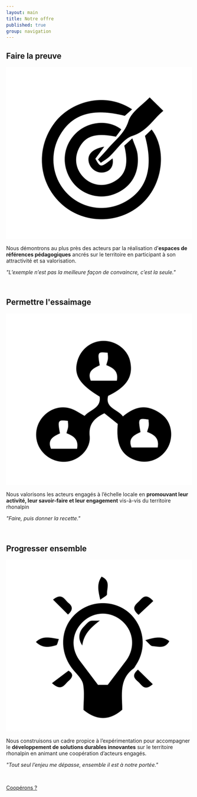 ```yaml
---
layout: main
title: Notre offre
published: true
group: navigation
---
```



<section markdown="1" class="center">

## Faire la preuve  

<img src="assets/images/offre_pictos-14.svg">  

<br>

Nous démontrons au plus près des acteurs par la réalisation d’**espaces de références pédagogiques** ancrés sur le territoire en participant à son attractivité et sa valorisation.  

*"L’exemple n’est pas la meilleure façon de convaincre, c’est la seule."*  

<br>

## Permettre l'essaimage  
<img src="assets/images/offre_pictos-15.svg">  

<br>

Nous valorisons les acteurs engagés à l’échelle locale en **promouvant leur activité, leur savoir-faire et leur engagement** vis-à-vis du territoire rhonalpin

*"Faire, puis donner la recette."*

<br>

## Progresser ensemble  
<img src="assets/images/offre_pictos-16.svg">  

<br>

Nous construisons un cadre propice à l’expérimentation pour accompagner le **développement de solutions durables innovantes** sur le territoire rhonalpin en animant une coopération d’acteurs engagés.

*"Tout seul l’enjeu me dépasse, ensemble il est à notre portée."*

<br>

  <a href="01-nous-sommes.html" class="button">Coopérons ?</a>
  </section>
